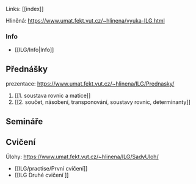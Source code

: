Links: [[index]]

Hliněná: https://www.umat.fekt.vut.cz/~hlinena/vyuka-ILG.html
### Info
- [[ILG/Info|Info]]
## Přednášky
prezentace: https://www.umat.fekt.vut.cz/~hlinena/ILG/Prednasky/
1. [[1. soustava rovnic a matice]]
2. [[2. součet, násobení, transponování, soustavy rovnic, determinanty]]

## Semináře

## Cvičení
Úlohy: https://www.umat.fekt.vut.cz/~hlinena/ILG/SadyUloh/
- [[ILG/practise/První cvičení]] 
- [[ILG Druhé cvičení ]]